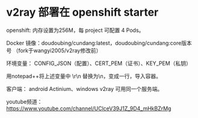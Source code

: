 
# v2ray 部署在 openshift starter
openshift: 内存设置为256M，每 project 可配置 4 Pods。



Docker 镜像：doudoubing/cundang:latest，doudoubing/cundang:core版本号
（fork于wangyi2005/v2ray修改前）

环境变量： CONFIG_JSON（配置）、CERT_PEM（证书）、KEY_PEM（私钥）

用notepad++将上述变量中 \r\n 替换为\\n，变成一行，导入容器。

客户端： android Actinium、windows v2ray 可用同一个服务端。



youtube频道：https://www.youtube.com/channel/UClceV39J1Z_9D4_mHkBZrMg

